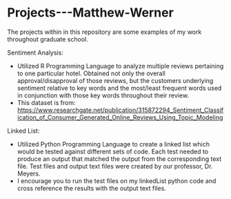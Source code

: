 # Projects---Matthew-Werner
The projects within in this repository are some examples of my work throughout graduate school.

Sentiment Analysis:
- Utilized R Programming Language to analyze multiple reviews pertaining to one particular hotel.
Obtained not only the overall approval/disapproval of those reviews, but the customers underlying sentiment relative to key words and the most/least frequent words used in conjunction with those key words throughout their review.
- This dataset is from: https://www.researchgate.net/publication/315872294_Sentiment_Classification_of_Consumer_Generated_Online_Reviews_Using_Topic_Modeling

Linked List:
- Utilized Python Programming Language to create a linked list which would be tested against
different sets of code. Each test needed to produce an output that
matched the output from the corresponding text file. Test files and
output text files were created by our professor, Dr. Meyers.
- I encourage you to run the test files on my linkedList python code and cross reference the results with the output text files.
